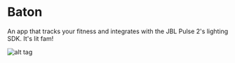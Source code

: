 # Baton

An app that tracks your fitness and integrates with the JBL Pulse 2's lighting SDK. It's lit fam!

![alt tag](https://octodex.github.com/images/daftpunktocat-thomas.gif)
